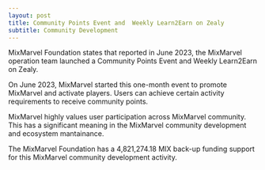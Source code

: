 ```yaml
---
layout: post
title: Community Points Event and  Weekly Learn2Earn on Zealy
subtitle: Community Development 
---
```


MixMarvel Foundation states that reported in June 2023, the MixMarvel operation team launched a Community Points Event and Weekly Learn2Earn on Zealy.

On June 2023, MixMarvel started this one-month event to promote MixMarvel and activate players. Users can achieve certain activity requirements to receive community points. 

MixMarvel highly values user participation across MixMarvel community. This has a significant meaning in the MixMarvel community development and ecosystem mantainance. 

The MixMarvel Foundation has a 4,821,274.18 MIX back-up funding support for this MixMarvel community development activity. 
